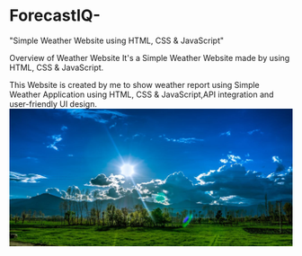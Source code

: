 # ForecastIQ-
"Simple Weather Website using HTML, CSS & JavaScript"

Overview of Weather Website
It's a Simple Weather Website made by using HTML, CSS & JavaScript.

This Website is created by me to show weather report using Simple Weather Application using HTML, CSS & JavaScript,API
integration and user-friendly UI design.
![ForecastIQ](https://github.com/Vaibhav15Rj/Weather-/blob/main/BGimage.jpg)
